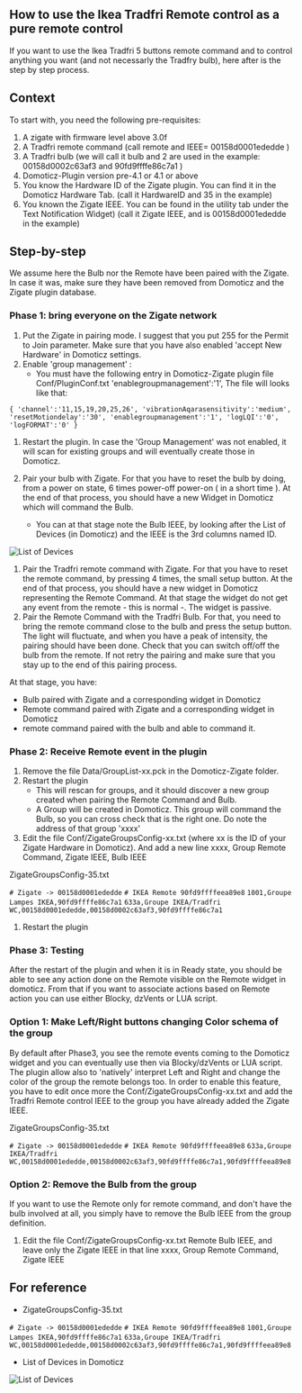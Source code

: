 ## How to use the Ikea Tradfri Remote control as a pure remote control

If you want to use the Ikea Tradfri 5 buttons remote command and to control anything you want (and not necessarly the Tradfry bulb), here after is the step by step process.


## Context

To start with, you need the following pre-requisites:
1. A zigate  with firmware level above 3.0f
1. A Tradfri remote command (call remote and IEEE= 00158d0001ededde )
1. A Tradfri bulb (we will call it bulb and 2 are used in the example: 00158d0002c63af3 and 90fd9ffffe86c7a1 )
1. Domoticz-Plugin version pre-4.1 or 4.1 or above
1. You know the Hardware ID of the Zigate plugin. You can find it in the Domoticz Hardware Tab. (call it HardwareID and 35 in the example)
1. You known the Zigate IEEE. You can be found in the utility tab under the Text Notification Widget) (call it Zigate IEEE, and is 00158d0001ededde in the example)

## Step-by-step

We assume here the Bulb nor the Remote have been paired with the Zigate. In case it was, make sure they have been removed from Domoticz and the Zigate plugin database.

### Phase 1: bring everyone on the Zigate network
1. Put the Zigate in pairing mode. I suggest that you put 255 for the Permit to Join parameter. 
Make sure that you have also enabled 'accept New Hardware' in Domoticz settings.
1. Enable 'group management' :
   * You must have the following entry in Domoticz-Zigate plugin file Conf/PluginConf.txt 'enablegroupmanagement':'1',
   The file will looks like that:
   
`{
'channel':'11,15,19,20,25,26',
'vibrationAqarasensitivity':'medium',
'resetMotiondelay':'30',
'enablegroupmanagement':'1',
'logLQI':'0',
'logFORMAT':'0'
}`

1. Restart the plugin. In case the 'Group Management' was not enabled, it will scan for existing groups and will eventually create those in Domoticz.

1. Pair your bulb with Zigate. For that you have to reset the bulb by doing, from a power on state, 6 times power-off power-on ( in a short time ). At the end of that process, you should have a new Widget in Domoticz which will command the Bulb.
   * You can at that stage note the Bulb IEEE, by looking after the List of Devices (in Domoticz) and the IEEE is the 3rd columns named ID.
   
![List of Devices](https://github.com/pipiche38/Domoticz-Zigate-Wiki/tree/master/Images/Domoticz-ListOfDevices.png])
   
1. Pair the Tradfri remote command with Zigate. For that you have to reset the remote command, by pressing 4 times, the small setup button. At the end of that process, you should have a new widget in Domoticz representing the Remote Command. At that stage the widget do not get any event from the remote - this is normal -. The widget is passive.
1. Pair the Remote Command with the Tradfri Bulb. For that, you need to bring the remote command close to the bulb and press the setup button. The light will fluctuate, and when you have a peak of intensity, the pairing should have been done. Check that you can switch off/off the bulb from the remote. If not retry the pairing and make sure that you stay up to the end of this pairing process.

At that stage, you have:
* Bulb paired with Zigate and a corresponding widget in Domoticz
* Remote command paired with Zigate and a corresponding widget in Domoticz
* remote command paired with the bulb and able to command it.

### Phase 2: Receive Remote event in the plugin


1. Remove the file Data/GroupList-xx.pck in the Domoticz-Zigate folder.
1. Restart the plugin
   * This will rescan for groups, and it should discover a new group created when pairing the Remote Command and Bulb.
   * A Group will be created in Domoticz. This group will command the Bulb, so you can cross check that is the right one. Do note the address of that group 'xxxx'
1. Edit the file Conf/ZigateGroupsConfig-xx.txt (where xx is the ID of your Zigate Hardware in Domoticz). And add a new line
	xxxx, Group Remote Command, Zigate IEEE, Bulb IEEE
	
ZigateGroupsConfig-35.txt

`# Zigate -> 00158d0001ededde`
`# IKEA Remote 90fd9ffffeea89e8`
`1001,Groupe Lampes IKEA,90fd9ffffe86c7a1`
`633a,Groupe IKEA/Tradfri WC,00158d0001ededde,00158d0002c63af3,90fd9ffffe86c7a1`

1. Restart the plugin


### Phase 3: Testing

After the restart of the plugin and when it is in Ready state, you should be able to see any action done on the Remote visible on the Remote widget in domoticz.
From that if you want to associate actions based on Remote action you can use either Blocky, dzVents or LUA script.

### Option 1: Make Left/Right buttons changing Color schema of the group

By default after Phase3, you see the remote events coming to the Domoticz widget and you can eventually use then via Blocky/dzVents or LUA script.
The plugin allow also to 'natively' interpret Left and Right and change the color of the group the remote belongs too.
In order to enable this feature, you have to edit once more the Conf/ZigateGroupsConfig-xx.txt and add the Tradfri Remote control IEEE to the group you have already added the Zigate IEEE.

ZigateGroupsConfig-35.txt

`# Zigate -> 00158d0001ededde`
`# IKEA Remote 90fd9ffffeea89e8`
`633a,Groupe IKEA/Tradfri WC,00158d0001ededde,00158d0002c63af3,90fd9ffffe86c7a1,90fd9ffffeea89e8`


### Option 2: Remove the Bulb from the group

If you want to use the Remote only for remote command, and don't have the bulb involved at all, you simply have to remove the Bulb IEEE from the group definition.

1. Edit the file Conf/ZigateGroupsConfig-xx.txt 
   Remote Bulb IEEE, and leave only the Zigate IEEE in that line
	xxxx, Group Remote Command, Zigate IEEE



## For reference

* ZigateGroupsConfig-35.txt

`# Zigate -> 00158d0001ededde`
`# IKEA Remote 90fd9ffffeea89e8`
`1001,Groupe Lampes IKEA,90fd9ffffe86c7a1`
`633a,Groupe IKEA/Tradfri WC,00158d0001ededde,00158d0002c63af3,90fd9ffffe86c7a1,90fd9ffffeea89e8`

* List of Devices in Domoticz

![List of Devices](https://github.com/pipiche38/Domoticz-Zigate-Wiki/tree/master/Images/Domoticz-ListOfDevices.png)


